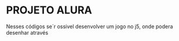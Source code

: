 # PROJETO ALURA 

Nesses códigos se´r ossivel desenvolver um jogo no j5, onde podera desenhar através 
